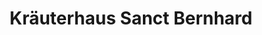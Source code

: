 ---
title: "Kräuterhaus Sanct Bernhard"
url: /bad-ditzenbach/kraeuterhaus-sanct-bernhard/
shop: Bioladen
---